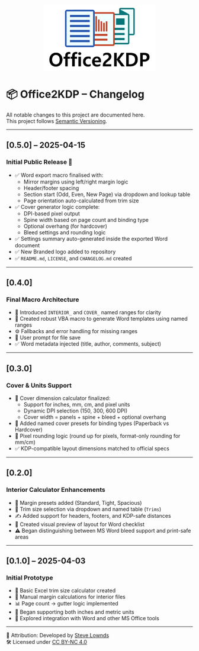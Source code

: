 <p align="center">
  <img src="assets/Logo_1000x600.png" alt="Office2KDP Logo" width="300">
</p>

# 📦 Office2KDP – Changelog

All notable changes to this project are documented here.  
This project follows [Semantic Versioning](https://semver.org/).

---

## [0.5.0] – 2025-04-15  
### Initial Public Release 🎉

- ✅ Word export macro finalised with:
  - Mirror margins using left/right margin logic
  - Header/footer spacing
  - Section start (Odd, Even, New Page) via dropdown and lookup table
  - Page orientation auto-calculated from trim size
- ✅ Cover generator logic complete:
  - DPI-based pixel output
  - Spine width based on page count and binding type
  - Optional overhang (for hardcover)
  - Bleed settings and rounding logic
- ✅ Settings summary auto-generated inside the exported Word document
- ✅ New Branded logo added to repository
- ✅ `README.md`, `LICENSE`, and `CHANGELOG.md` created

---

## [0.4.0]
### Final Macro Architecture

- 🧠 Introduced `INTERIOR_` and `COVER_` named ranges for clarity
- 🧩 Created robust VBA macro to generate Word templates using named ranges
- ⚙️ Fallbacks and error handling for missing ranges
- 💬 User prompt for file save
- ✅ Word metadata injected (title, author, comments, subject)

---

## [0.3.0]
### Cover & Units Support

- 🎨 Cover dimension calculator finalized:
  - Support for inches, mm, cm, and pixel units
  - Dynamic DPI selection (150, 300, 600 DPI)
  - Cover width = panels + spine + bleed + optional overhang
- 📐 Added named cover presets for binding types (Paperback vs Hardcover)
- 🔁 Pixel rounding logic (round up for pixels, format-only rounding for mm/cm)
- ✅ KDP-compatible layout dimensions matched to official specs

---

## [0.2.0]
### Interior Calculator Enhancements

- 🧮 Margin presets added (Standard, Tight, Spacious)
- 🔁 Trim size selection via dropdown and named table (`Trims`)
- ✍️ Added support for headers, footers, and KDP-safe distances
- 🧾 Created visual preview of layout for Word checklist
- ⚠️ Began distinguishing between MS Word bleed support and print-safe areas

---

## [0.1.0] – 2025-04-03  
### Initial Prototype

- 🚧 Basic Excel trim size calculator created
- 📐 Manual margin calculations for interior files
- 📊 Page count → gutter logic implemented
- 📁 Began supporting both inches and metric units
- 🧰 Explored integration with Word and other MS Office tools

---

📌 Attribution: Developed by [Steve Lownds](https://www.multiplicit.co.uk)  
🛠️ Licensed under [CC BY-NC 4.0](https://creativecommons.org/licenses/by-nc/4.0/)
